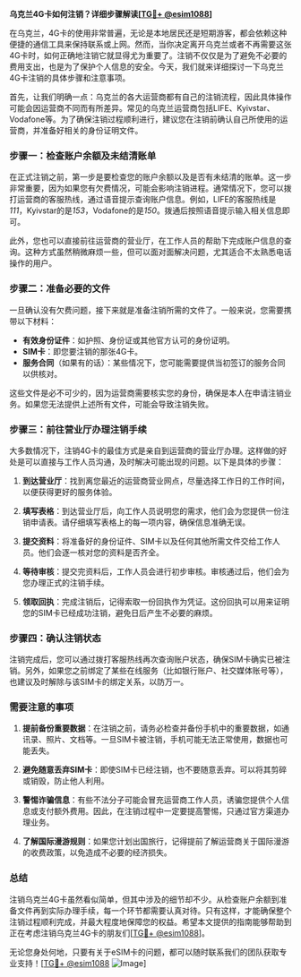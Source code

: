 **乌克兰4G卡如何注销？详细步骤解读[[TG💪+ @esim1088](https://t.me/s/esim1088)]**

在乌克兰，4G卡的使用非常普遍，无论是本地居民还是短期游客，都会依赖这种便捷的通信工具来保持联系或上网。然而，当你决定离开乌克兰或者不再需要这张4G卡时，如何正确地注销它就显得尤为重要了。注销不仅仅是为了避免不必要的费用支出，也是为了保护个人信息的安全。今天，我们就来详细探讨一下乌克兰4G卡注销的具体步骤和注意事项。

首先，让我们明确一点：乌克兰的各大运营商都有自己的注销流程，因此具体操作可能会因运营商不同而有所差异。常见的乌克兰运营商包括LIFE、Kyivstar、Vodafone等。为了确保注销过程顺利进行，建议您在注销前确认自己所使用的运营商，并准备好相关的身份证明文件。

### 步骤一：检查账户余额及未结清账单

在正式注销之前，第一步是要检查您的账户余额以及是否有未结清的账单。这一步非常重要，因为如果您有欠费情况，可能会影响注销进程。通常情况下，您可以拨打运营商的客服热线，通过语音提示查询账户信息。例如，LIFE的客服热线是*111*，Kyivstar的是*153*，Vodafone的是*150*。拨通后按照语音提示输入相关信息即可。

此外，您也可以直接前往运营商的营业厅，在工作人员的帮助下完成账户信息的查询。这种方式虽然稍微麻烦一些，但可以面对面解决问题，尤其适合不太熟悉电话操作的用户。

### 步骤二：准备必要的文件

一旦确认没有欠费问题，接下来就是准备注销所需的文件了。一般来说，您需要携带以下材料：

- **有效身份证件**：如护照、身份证或其他官方认可的身份证明。
- **SIM卡**：即您要注销的那张4G卡。
- **服务合同**（如果有的话）：某些情况下，您可能需要提供当初签订的服务合同以供核对。

这些文件是必不可少的，因为运营商需要核实您的身份，确保是本人在申请注销业务。如果您无法提供上述所有文件，可能会导致注销失败。

### 步骤三：前往营业厅办理注销手续

大多数情况下，注销4G卡的最佳方式是亲自到运营商的营业厅办理。这样做的好处是可以直接与工作人员沟通，及时解决可能出现的问题。以下是具体的步骤：

1. **到达营业厅**：找到离您最近的运营商营业网点，尽量选择工作日的工作时间，以便获得更好的服务体验。
   
2. **填写表格**：到达营业厅后，向工作人员说明您的需求，他们会为您提供一份注销申请表。请仔细填写表格上的每一项内容，确保信息准确无误。

3. **提交资料**：将准备好的身份证件、SIM卡以及任何其他所需文件交给工作人员。他们会逐一核对您的资料是否齐全。

4. **等待审核**：提交完资料后，工作人员会进行初步审核。审核通过后，他们会为您办理正式的注销手续。

5. **领取回执**：完成注销后，记得索取一份回执作为凭证。这份回执可以用来证明您的SIM卡已经成功注销，避免日后产生不必要的麻烦。

### 步骤四：确认注销状态

注销完成后，您可以通过拨打客服热线再次查询账户状态，确保SIM卡确实已被注销。另外，如果您之前绑定了某些在线服务（比如银行账户、社交媒体账号等），也建议及时解除与该SIM卡的绑定关系，以防万一。

### 需要注意的事项

1. **提前备份重要数据**：在注销之前，请务必检查并备份手机中的重要数据，如通讯录、照片、文档等。一旦SIM卡被注销，手机可能无法正常使用，数据也可能丢失。

2. **避免随意丢弃SIM卡**：即使SIM卡已经注销，也不要随意丢弃。可以将其剪碎或销毁，防止他人利用。

3. **警惕诈骗信息**：有些不法分子可能会冒充运营商工作人员，诱骗您提供个人信息或支付额外费用。因此，在注销过程中一定要提高警惕，只通过官方渠道办理业务。

4. **了解国际漫游规则**：如果您计划出国旅行，记得提前了解运营商关于国际漫游的收费政策，以免造成不必要的经济损失。

### 总结

注销乌克兰4G卡虽然看似简单，但其中涉及的细节却不少。从检查账户余额到准备文件再到实际办理手续，每一个环节都需要认真对待。只有这样，才能确保整个注销过程顺利完成，并最大程度地保障您的权益。希望本文提供的指南能够帮助到正在考虑注销乌克兰4G卡的朋友们[[TG💪+ @esim1088](https://t.me/s/esim1088)]。

无论您身处何地，只要有关于eSIM卡的问题，都可以随时联系我们的团队获取专业支持！[[TG💪+ @esim1088](https://t.me/s/esim1088) ![Image](https://i.postimg.cc/4NQfJmqS/Snipaste-2025-05-13-00-14-12.png)]